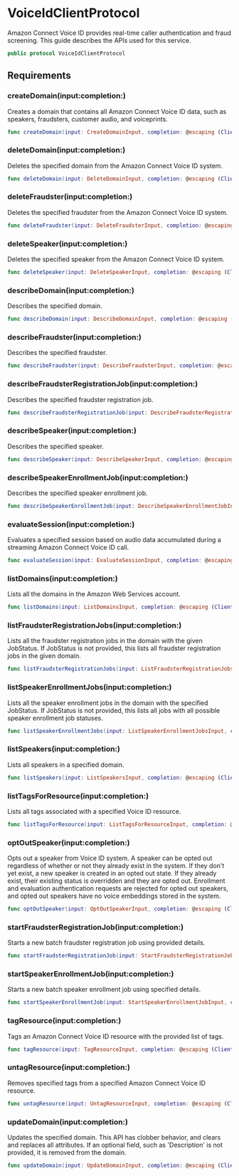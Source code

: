 # VoiceIdClientProtocol

Amazon Connect Voice ID provides real-time caller authentication and fraud screening. This guide describes the APIs used for this service.

``` swift
public protocol VoiceIdClientProtocol 
```

## Requirements

### createDomain(input:completion:)

Creates a domain that contains all Amazon Connect Voice ID data, such as speakers, fraudsters, customer audio, and voiceprints.

``` swift
func createDomain(input: CreateDomainInput, completion: @escaping (ClientRuntime.SdkResult<CreateDomainOutputResponse, CreateDomainOutputError>) -> Void)
```

### deleteDomain(input:completion:)

Deletes the specified domain from the Amazon Connect Voice ID system.

``` swift
func deleteDomain(input: DeleteDomainInput, completion: @escaping (ClientRuntime.SdkResult<DeleteDomainOutputResponse, DeleteDomainOutputError>) -> Void)
```

### deleteFraudster(input:completion:)

Deletes the specified fraudster from the Amazon Connect Voice ID system.

``` swift
func deleteFraudster(input: DeleteFraudsterInput, completion: @escaping (ClientRuntime.SdkResult<DeleteFraudsterOutputResponse, DeleteFraudsterOutputError>) -> Void)
```

### deleteSpeaker(input:completion:)

Deletes the specified speaker from the Amazon Connect Voice ID system.

``` swift
func deleteSpeaker(input: DeleteSpeakerInput, completion: @escaping (ClientRuntime.SdkResult<DeleteSpeakerOutputResponse, DeleteSpeakerOutputError>) -> Void)
```

### describeDomain(input:completion:)

Describes the specified domain.

``` swift
func describeDomain(input: DescribeDomainInput, completion: @escaping (ClientRuntime.SdkResult<DescribeDomainOutputResponse, DescribeDomainOutputError>) -> Void)
```

### describeFraudster(input:completion:)

Describes the specified fraudster.

``` swift
func describeFraudster(input: DescribeFraudsterInput, completion: @escaping (ClientRuntime.SdkResult<DescribeFraudsterOutputResponse, DescribeFraudsterOutputError>) -> Void)
```

### describeFraudsterRegistrationJob(input:completion:)

Describes the specified fraudster registration job.

``` swift
func describeFraudsterRegistrationJob(input: DescribeFraudsterRegistrationJobInput, completion: @escaping (ClientRuntime.SdkResult<DescribeFraudsterRegistrationJobOutputResponse, DescribeFraudsterRegistrationJobOutputError>) -> Void)
```

### describeSpeaker(input:completion:)

Describes the specified speaker.

``` swift
func describeSpeaker(input: DescribeSpeakerInput, completion: @escaping (ClientRuntime.SdkResult<DescribeSpeakerOutputResponse, DescribeSpeakerOutputError>) -> Void)
```

### describeSpeakerEnrollmentJob(input:completion:)

Describes the specified speaker enrollment job.

``` swift
func describeSpeakerEnrollmentJob(input: DescribeSpeakerEnrollmentJobInput, completion: @escaping (ClientRuntime.SdkResult<DescribeSpeakerEnrollmentJobOutputResponse, DescribeSpeakerEnrollmentJobOutputError>) -> Void)
```

### evaluateSession(input:completion:)

Evaluates a specified session based on audio data accumulated during a streaming Amazon Connect Voice ID call.

``` swift
func evaluateSession(input: EvaluateSessionInput, completion: @escaping (ClientRuntime.SdkResult<EvaluateSessionOutputResponse, EvaluateSessionOutputError>) -> Void)
```

### listDomains(input:completion:)

Lists all the domains in the Amazon Web Services account.

``` swift
func listDomains(input: ListDomainsInput, completion: @escaping (ClientRuntime.SdkResult<ListDomainsOutputResponse, ListDomainsOutputError>) -> Void)
```

### listFraudsterRegistrationJobs(input:completion:)

Lists all the fraudster registration jobs in the domain with the given JobStatus. If JobStatus is not provided, this lists all fraudster registration jobs in the given domain.

``` swift
func listFraudsterRegistrationJobs(input: ListFraudsterRegistrationJobsInput, completion: @escaping (ClientRuntime.SdkResult<ListFraudsterRegistrationJobsOutputResponse, ListFraudsterRegistrationJobsOutputError>) -> Void)
```

### listSpeakerEnrollmentJobs(input:completion:)

Lists all the speaker enrollment jobs in the domain with the specified JobStatus. If JobStatus is not provided, this lists all jobs with all possible speaker enrollment job statuses.

``` swift
func listSpeakerEnrollmentJobs(input: ListSpeakerEnrollmentJobsInput, completion: @escaping (ClientRuntime.SdkResult<ListSpeakerEnrollmentJobsOutputResponse, ListSpeakerEnrollmentJobsOutputError>) -> Void)
```

### listSpeakers(input:completion:)

Lists all speakers in a specified domain.

``` swift
func listSpeakers(input: ListSpeakersInput, completion: @escaping (ClientRuntime.SdkResult<ListSpeakersOutputResponse, ListSpeakersOutputError>) -> Void)
```

### listTagsForResource(input:completion:)

Lists all tags associated with a specified Voice ID resource.

``` swift
func listTagsForResource(input: ListTagsForResourceInput, completion: @escaping (ClientRuntime.SdkResult<ListTagsForResourceOutputResponse, ListTagsForResourceOutputError>) -> Void)
```

### optOutSpeaker(input:completion:)

Opts out a speaker from Voice ID system. A speaker can be opted out regardless of whether or not they already exist in the system. If they don't yet exist, a new speaker is created in an opted out state. If they already exist, their existing status is overridden and they are opted out. Enrollment and evaluation authentication requests are rejected for opted out speakers, and opted out speakers have no voice embeddings stored in the system.

``` swift
func optOutSpeaker(input: OptOutSpeakerInput, completion: @escaping (ClientRuntime.SdkResult<OptOutSpeakerOutputResponse, OptOutSpeakerOutputError>) -> Void)
```

### startFraudsterRegistrationJob(input:completion:)

Starts a new batch fraudster registration job using provided details.

``` swift
func startFraudsterRegistrationJob(input: StartFraudsterRegistrationJobInput, completion: @escaping (ClientRuntime.SdkResult<StartFraudsterRegistrationJobOutputResponse, StartFraudsterRegistrationJobOutputError>) -> Void)
```

### startSpeakerEnrollmentJob(input:completion:)

Starts a new batch speaker enrollment job using specified details.

``` swift
func startSpeakerEnrollmentJob(input: StartSpeakerEnrollmentJobInput, completion: @escaping (ClientRuntime.SdkResult<StartSpeakerEnrollmentJobOutputResponse, StartSpeakerEnrollmentJobOutputError>) -> Void)
```

### tagResource(input:completion:)

Tags an Amazon Connect Voice ID resource with the provided list of tags.

``` swift
func tagResource(input: TagResourceInput, completion: @escaping (ClientRuntime.SdkResult<TagResourceOutputResponse, TagResourceOutputError>) -> Void)
```

### untagResource(input:completion:)

Removes specified tags from a specified Amazon Connect Voice ID resource.

``` swift
func untagResource(input: UntagResourceInput, completion: @escaping (ClientRuntime.SdkResult<UntagResourceOutputResponse, UntagResourceOutputError>) -> Void)
```

### updateDomain(input:completion:)

Updates the specified domain. This API has clobber behavior, and clears and replaces all attributes. If an optional field, such as 'Description' is not provided, it is removed from the domain.

``` swift
func updateDomain(input: UpdateDomainInput, completion: @escaping (ClientRuntime.SdkResult<UpdateDomainOutputResponse, UpdateDomainOutputError>) -> Void)
```
